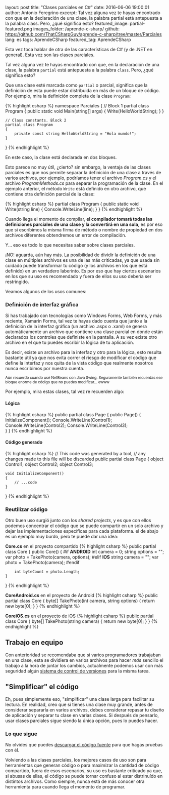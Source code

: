 layout: post
title: "Clases parciales en C#"
date: 2016-06-06 19:00:01
author: Antonio Feregrino
excerpt: Tal vez alguna vez te hayas encontrado con que en la declaración de una clase, la palabra partial está antepuesta a la palabra class. Pero, ¿qué significa esto?
featured_image: partial-featured.png
images_folder: /aprende-c-sharp/
github: https://github.com/ThatCSharpGuy/aprende-c-sharp/tree/master/Parciales
lang: es
tags: AprendeCSharp
featured_tag: AprendeCSharp

Esta vez toca hablar de otra de las características de C# (y de .NET en general). Esta vez son las clases parciales. 

Tal vez alguna vez te hayas encontrado con que, en la declaración de una clase, la palabra `partial` está antepuesta a la palabra `class`. Pero, ¿qué significa esto?

Que una clase esté marcada como `partial` o parcial, significa que la definición de esta puede estar distribuida en más de un bloque de código. Por ejemplo, mira la definición completa de la clase `Program`:

{% highlight csharp %}
namespace Parciales
{
    // Block 1
    partial class Program
    {
        public static void Main(string[] args)
        {
            Write(HelloWorldString);
        }
    }

    // Class constants. Block 2
    partial class Program
    {
        private const string HelloWorldString = "Hola mundo!";
    }
}
{% endhighlight %}  

En este caso, la clase está declarada en dos bloques.

Esto parece no muy útil, ¿cierto? sin embargo, la ventaja de las clases parciales es que nos permite separar la definición de una clase a través de varios archivos, por ejemplo, podríamos tener el archivo *Program.cs* y el archivo *ProgramMethods.cs* para separar la programación de la clase. En el ejemplo anterior, el método `Write` está definido en otro archivo, que contiene otra definición parcial de la clase:

{% highlight csharp %}
partial class Program
{
    public static void Write(string line)
    {
        Console.WriteLine(line);
    }
}
{% endhighlight %}  

Cuando llega el momento de compilar, **el compilador tomará todas las definiciones parciales de una clase y la convertirá en una sola**, es por eso que si escribimos la misma firma de método o nombre de propiedad en dos archivos diferentes obtendremos un error de compilación.

Y... eso es todo lo que necesitas saber sobre clases parciales.


¡NO! aguarda, aún hay más. La posibilidad de dividir la definición de una clase en múltiples archivos es una de las más criticadas, ya que usada sin cuidado puede transformar tu código (y los archivos en los que está definido) en un verdadero laberinto. Es por eso que hay ciertos escenarios en los que su uso es recomendado y fuera de ellos su uso debería ser restringido. 

Veamos algunos de los usos comunes:

### Definición de interfaz gráfica  
Si has trabajado con tecnologías como Windows Forms, Web Forms, y más reciente, Xamarin Forms, tal vez te hayas dado cuenta que junto a la definición de la interfaz gráfica (un archivo .aspx o .xaml) se genera automáticamente un archivo que contiene una clase parcial en donde están declarados los controles que definiste en la pantalla. A su vez existe otro archivo en el que tu puedes escribir la lógica de tu aplicación. 

Es decir, existe un archivo para la interfaz y otro para la lógica, esto resulta bastante útil ya que nos evita correr el riesgo de modificar el código que define la interfaz y nos quita de la vista código que realmente nosotros nunca escribimos por nuestra cuenta. 

<small>Aún recuerdo cuando usé NetBeans con Java Swing. Seguramente también recuerdas ese bloque enorme de código que no puedes modificar... ewww</small>

Por ejemplo, mira estas clases, tal vez re recuerden algo:

<div class="pure-g">
<div class="pure-u-1 pure-u-md-1-2">

<h4>Lógica</h4>

{% highlight csharp %}
public partial class Page
{
    public Page()
    {
        InitializeComponent();
        Console.WriteLine(Control1);
        Console.WriteLine(Control2);
        Console.WriteLine(Control3);        
    }
}
{% endhighlight %}  
</div>
<div class="pure-u-1 pure-u-md-1-2">

<h4>Código generado</h4>

{% highlight csharp %}
// This code was generated by a tool, 
// any changes made to this file will be discarded
public partial class Page
{
    object Control1;
    object Control2;
    object Control3;

    void InitializeComponent()
    {
        // ...code
    }
}
{% endhighlight %}  
</div>  
</div>

### Reutilizar código
Otro buen uso surgió junto con los *shared projects*, y es que con ellos podemos concentrar el código que se puede compartir en un solo archivo y dejar las implementaciones específicas para cada plataforma. el de abajo es un ejemplo muy burdo, pero te puede dar una idea:

**Core.cs** en el proyecto compartido
{% highlight csharp %}
public partial class Core
{
    public Core()
    {
        #if __ANDROID__
        int camera = 0;
        string options = "";
        var photo = TakePhoto(camera, options);
        #elif __IOS__
        string camera = "";
        var photo = TakePhoto(camera);
        #endif

        int byteCount = photo.Length;
    }
}
{% endhighlight %} 

**CoreAndroid.cs** en el proyecto de Android
{% highlight csharp %}
public partial class Core
{
    byte[] TakePhoto(int camera, string options) 
    {
        return new byte[0];
    }
}
{% endhighlight %}  

**CoreiOS.cs** en el proyecto de iOS
{% highlight csharp %}
public partial class Core
{
    byte[] TakePhoto(string camera) 
    {
        return new byte[0];
    }
}
{% endhighlight %}  

## Trabajo en equipo
Con anterioridad se recomendaba que si varios programadores trabajaban en una clase, esta se dividiera en varios archivos para hacer *más* sencillo el trabajo a la hora de juntar los cambios, actualmente podemos usar con más seguridad algún <a href="http://localhost:4000/tv/control-versiones/">sistema de control de versiones</a> para la misma tarea.

## "Simplificar" el código
Eh, pues simplemente eso, "simplificar" una clase larga para facilitar su lectura. En realidad, creo que si tienes una clase muy grande, antes de considerar separarla en varios archivos, debes considerar repasar tu diseño de aplicación y separar tu clase en varias clases. Si después de pensarlo, usar clases parciales sigue siendo la única opción, pues lo puedes hacer. 

### Lo que sigue
No olvides que puedes <a href="https://github.com/ThatCSharpGuy/aprende-c-sharp/tree/master/Parciales" target="_blank" rel="nofollow">descargar el código fuente</a> para que hagas pruebas con él.  

Volviendo a las clases parciales, los mejores casos de uso son para herramientas que generan código o para maximizar la cantidad de código compartido, fuera de esos escenarios, su uso es bastante criticado ya que, si abusas de ellas, el código se puede tornar confuso al estar distrinuído en distintos archivos. Como siempre, nunca está de más conocer otra herramienta para cuando llega el momento de programar.